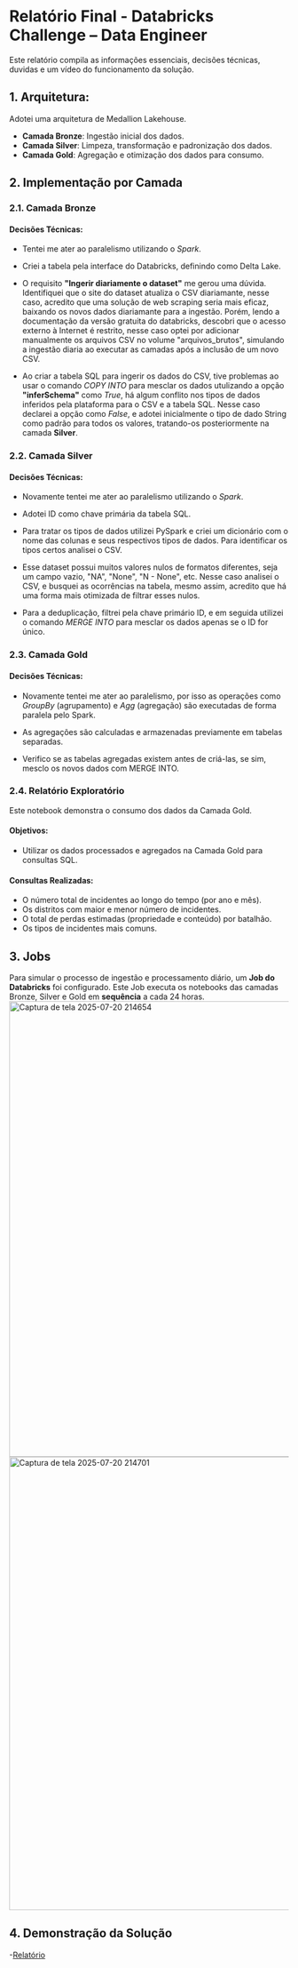 
# Relatório Final - Databricks Challenge – Data Engineer

Este relatório compila as informações essenciais, decisões técnicas, duvidas e um vídeo do funcionamento da solução.

## 1. Arquitetura:

Adotei uma arquitetura de Medallion Lakehouse.

* **Camada Bronze**: Ingestão inicial dos dados.
* **Camada Silver**: Limpeza, transformação e padronização dos dados.
* **Camada Gold**: Agregação e otimização dos dados para consumo.


## 2. Implementação por Camada

### 2.1. Camada Bronze 

#### **Decisões Técnicas**:
- Tentei me ater ao paralelismo utilizando o *Spark*.

- Criei a tabela pela interface do Databricks, definindo como Delta Lake.

- O requisito **"Ingerir diariamente o dataset"** me gerou uma dúvida. Identifiquei que o site do dataset atualiza o CSV diariamante, nesse caso, acredito que uma solução de web scraping seria mais eficaz, baixando os novos dados diariamante para a ingestão. Porém, lendo a documentação da versão gratuita do databricks, descobri que o acesso externo à Internet é restrito, nesse caso optei por adicionar manualmente os arquivos CSV no volume "arquivos_brutos", simulando a ingestão diaria ao executar as camadas após a inclusão de um novo CSV.

- Ao criar a tabela SQL para ingerir os dados do CSV, tive problemas ao usar o comando *COPY INTO* para mesclar os dados utulizando a opção **"inferSchema"** como *True*, há algum conflito nos tipos de dados inferidos pela plataforma para o CSV e a tabela SQL. Nesse caso declarei a opção como *False*, e adotei inicialmente o tipo de dado String como padrão para todos os valores, tratando-os posteriormente na camada **Silver**.
 

### 2.2. Camada Silver 

#### **Decisões Técnicas**:
- Novamente tentei me ater ao paralelismo utilizando o *Spark*.

- Adotei ID como chave primária da tabela SQL.

- Para tratar os tipos de dados utilizei PySpark e criei um dicionário com o nome das colunas e seus respectivos tipos de dados. Para identificar os tipos certos analisei o CSV.

- Esse dataset possui muitos valores nulos de formatos diferentes, seja um campo vazio, "NA", "None", "N - None", etc. Nesse caso analisei o CSV, e busquei as ocorrências na tabela, mesmo assim, acredito que há uma forma mais otimizada de filtrar esses nulos. 

- Para a deduplicação, filtrei pela chave primário ID, e em seguida utilizei o comando *MERGE INTO* para mesclar os dados apenas se o ID for único.


### 2.3. Camada Gold 

#### **Decisões Técnicas:**
- Novamente tentei me ater ao paralelismo, por isso as operações como _GroupBy_ (agrupamento) e _Agg_ (agregação) são executadas de forma paralela pelo Spark.

-  As agregações são calculadas e armazenadas previamente em tabelas separadas.

- Verifico se as tabelas agregadas existem antes de criá-las, se sim, mesclo os novos dados com MERGE INTO.

### 2.4. Relatório Exploratório

Este notebook demonstra o consumo dos dados da Camada Gold.

#### **Objetivos**:
 * Utilizar os dados processados e agregados na Camada Gold para consultas SQL.
#### **Consultas Realizadas**:
 * O número total de incidentes ao longo do tempo (por ano e mês). 
 * Os distritos com maior e menor número de incidentes. 
 * O total de perdas estimadas (propriedade e conteúdo) por batalhão. 
 * Os tipos de incidentes mais comuns.


## 3. Jobs

Para simular o processo de ingestão e processamento diário, um **Job do Databricks** foi configurado. Este Job executa os notebooks das camadas Bronze, Silver e Gold em **sequência** a cada 24 horas.
<img width="1697" height="820" alt="Captura de tela 2025-07-20 214654" src="https://github.com/user-attachments/assets/98df7a8b-c02a-4cb6-b4cf-315ae6ba96a7" />
<img width="1706" height="816" alt="Captura de tela 2025-07-20 214701" src="https://github.com/user-attachments/assets/38d1f8e2-e733-4c02-b2dd-28a3d9d11aff" />

## 4. Demonstração da Solução
-[Relatório](https://drive.google.com/file/d/1epkb2aOxfVw-VIJEeuEmXAfUG6Wd06bD/view?usp=sharing)

